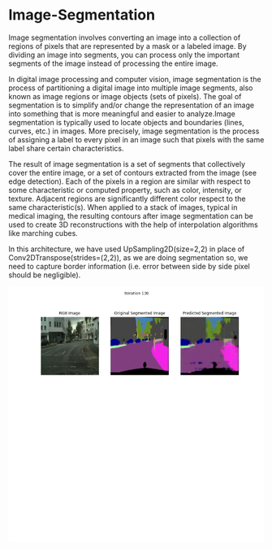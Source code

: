 # Image-Segmentation

Image segmentation involves converting an image into a collection of regions of pixels that are represented by a mask or a labeled image. By dividing an image into segments, you can process only the important segments of the image instead of processing the entire image.


In digital image processing and computer vision, image segmentation is the process of partitioning a digital image into multiple image segments, also known as image regions or image objects (sets of pixels). The goal of segmentation is to simplify and/or change the representation of an image into something that is more meaningful and easier to analyze.Image segmentation is typically used to locate objects and boundaries (lines, curves, etc.) in images. More precisely, image segmentation is the process of assigning a label to every pixel in an image such that pixels with the same label share certain characteristics.

The result of image segmentation is a set of segments that collectively cover the entire image, or a set of contours extracted from the image (see edge detection). Each of the pixels in a region are similar with respect to some characteristic or computed property, such as color, intensity, or texture. Adjacent regions are significantly different color respect to the same characteristic(s). When applied to a stack of images, typical in medical imaging, the resulting contours after image segmentation can be used to create 3D reconstructions with the help of interpolation algorithms like marching cubes.

In this architecture, we have used UpSampling2D(size=2,2) in place of Conv2DTranspose(strides=(2,2)), as we are doing segmentation so, we need to capture border information (i.e. error between side by side pixel should be negligible).

![One Generated Image](https://github.com/acfilok96/Image-Segmentation/blob/main/Image%20Segmentation%20Using%20U-Net%20and%20PixToPixGAN/Stage%202/Generated_Image.png)
